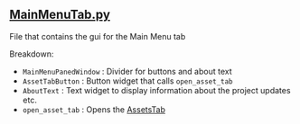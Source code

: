 [MainMenuTab.py](../../../main/gui/MainMenuTab.py)
-
File that contains the gui for the Main Menu tab

Breakdown: <br>
 - `MainMenuPanedWindow` : Divider for buttons and about text
 - `AssetTabButton` : Button widget that calls `open_asset_tab`
 - `AboutText` : Text widget to display information about the project updates etc.
 - `open_asset_tab` : Opens the [AssetsTab](AssetsTab.md)